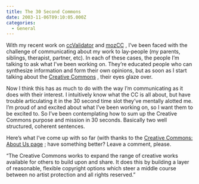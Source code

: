 ```yaml
---
title: The 30 Second Commons
date: 2003-11-06T09:10:05.000Z
categories:
  - General
---
```

With my recent work on [ccValidator][1]  and [mozCC][2] , I’ve been faced with the challenge of communicating about my work to lay-people (my parents, siblings, therapist, partner, etc). In each of these cases, the people I’m talking to ask what I’ve been working on. They’re educated people who can synthesize information and form their own opinions, but as soon as I start talking about the [Creative Commons][3] , their eyes glaze over.

Now I think this has as much to do with the way I’m communicating as it does with their interest. I intuitively know what the <span class="caps">CC</span> is all about, but have trouble articulating it in the 30 second time slot they’ve mentally alotted me. I’m proud of and excited about what I’ve been working on, so I want them to be excited to. So I’ve been contemplating how to sum up the Creative Commons purpose and mission in 30 seconds. Basically two well structured, coherent sentences.

Here’s what I’ve come up with so far (with thanks to the [Creative Commons: About Us page](http://creativecommons.org/learn/aboutus/) ; have something better? Leave a comment, please.

“The Creative Commons works to expand the range of creative works available for others to build upon and share. It does this by building a layer of reasonable, flexible copyright options which steer a middle course between no artist protection and all rights reserved.”

 [1]: http://www.yergler.net/projects/ccvalidator
 [2]: http://www.yergler.net/projects/mozcc
 [3]: http://www.creativecommons.org
